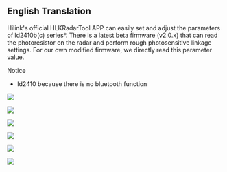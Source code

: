 ## English Translation
Hilink's official HLKRadarTool APP can easily set and adjust the parameters of ld2410b(c) series*. There is a latest beta firmware (v2.0.x) that can read the photoresistor on the radar and perform rough photosensitive linkage settings. For our own modified firmware, we directly read this parameter value.

Notice
* ld2410 because there is no bluetooth function


![](assets/app_1.png)

![](assets/app_2.png)

![](assets/app_3.png)

![](assets/app_4.png)

![](assets/app_5.png)

![](assets/app_6.png)